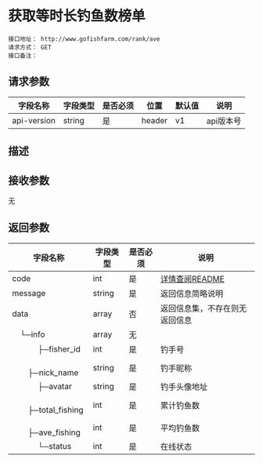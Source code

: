 # 获取等时长钓鱼数榜单
```
接口地址： http://www.gofishfarm.com/rank/ave
请求方式： GET
接口备注：
```

## 请求参数

| 字段名称 | 字段类型 | 是否必须 | 位置 | 默认值 | 说明 |
|    -    |    -    |    -    |  -   |   -   |  -   |
| api-version | string | 是 | header | v1 | api版本号 |

## 描述

## 接收参数
无

## 返回参数

| 字段名称 | 字段类型 | 是否必须 | 说明 |
|    -    |    -    |    -    |   -   |
| code | int | 是 | [详情查阅README](https://github.com/waitforu/docs/blob/master/README.md#%E9%83%A8%E5%88%86%E8%BF%94%E5%9B%9E%E4%BF%A1%E6%81%AFcode%E8%A1%A8) |
| message | string | 是 | 返回信息简略说明 |
| data | array | 否 | 返回信息集，不存在则无返回信息 |
|　└─info| array | 无 |  |  
|　 　　├─fisher_id | int | 是 | 钓手号 |
|　 　　├─nick_name | string | 是 | 钓手昵称 |
|　 　　├─avatar | string | 是 | 钓手头像地址 |
|　 　　├─total_fishing | int | 是 | 累计钓鱼数 |
|　 　　├─ave_fishing | int | 是 | 平均钓鱼数 |
|　 　　└─status | int | 是 | 在线状态 |